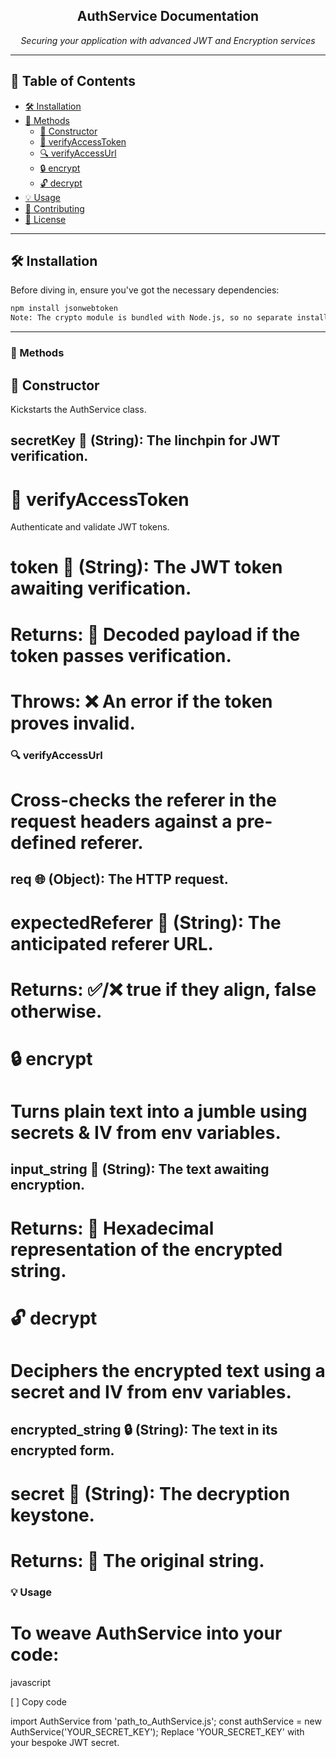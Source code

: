 <p align="center">
  <h2 align="center">AuthService Documentation</h2>
  <p align="center"><i>Securing your application with advanced JWT and Encryption services</i></p>
</p>

---

## 📖 Table of Contents
- [🛠 Installation](#-installation)
- [🚀 Methods](#-methods)
  - [🧪 Constructor](#-constructor)
  - [🔐 verifyAccessToken](#-verifyaccesstoken)
  - [🔍 verifyAccessUrl](#-verifyaccessurl)
  - [🔒 encrypt](#-encrypt)
  - [🔓 decrypt](#-decrypt)
- [💡 Usage](#-usage)
- [🤝 Contributing](#-contributing)
- [📜 License](#-license)

---

## 🛠 Installation

Before diving in, ensure you've got the necessary dependencies:

```bash
npm install jsonwebtoken
Note: The crypto module is bundled with Node.js, so no separate installation is needed.
```

---

### 🚀 Methods
## 🧪 Constructor
Kickstarts the AuthService class.

## secretKey 📜 (String): The linchpin for JWT verification.
# 🔐 verifyAccessToken
Authenticate and validate JWT tokens.

# token 🔖 (String): The JWT token awaiting verification.
# Returns: 🔄 Decoded payload if the token passes verification.
# Throws: ❌ An error if the token proves invalid.

### 🔍 verifyAccessUrl
# Cross-checks the referer in the request headers against a pre-defined referer.

## req 🌐 (Object): The HTTP request.
# expectedReferer 🔗 (String): The anticipated referer URL.
# Returns: ✅/❌ true if they align, false otherwise.
# 🔒 encrypt
# Turns plain text into a jumble using secrets & IV from env variables.

## input_string 📝 (String): The text awaiting encryption.
# Returns: 🔏 Hexadecimal representation of the encrypted string.
# 🔓 decrypt
# Deciphers the encrypted text using a secret and IV from env variables.

## encrypted_string 🔒 (String): The text in its encrypted form.
# secret 📜 (String): The decryption keystone.
# Returns: 📝 The original string.

### 💡 Usage
# To weave AuthService into your code:

javascript

[ ] Copy code

import AuthService from 'path_to_AuthService.js';
const authService = new AuthService('YOUR_SECRET_KEY');
Replace 'YOUR_SECRET_KEY' with your bespoke JWT secret.

